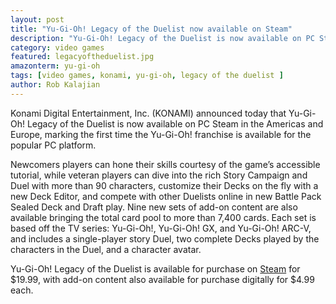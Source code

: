 ```yaml
---
layout: post
title: "Yu-Gi-Oh! Legacy of the Duelist now available on Steam"
description: "Yu-Gi-Oh! Legacy of the Duelist is now available on PC Steam in the Americas and Europe, marking the first time the Yu-Gi-Oh! franchise is available for the popular PC platform."
category: video games
featured: legacyoftheduelist.jpg
amazonterm: yu-gi-oh
tags: [video games, konami, yu-gi-oh, legacy of the duelist ]
author: Rob Kalajian
---
```


Konami Digital Entertainment, Inc. (KONAMI) announced today that Yu-Gi-Oh! Legacy of the Duelist is now available on PC Steam in the Americas and Europe, marking the first time the Yu-Gi-Oh! franchise is available for the popular PC platform.

Newcomers players can hone their skills courtesy of the game’s accessible tutorial, while veteran players can dive into the rich Story Campaign and Duel with more than 90 characters, customize their Decks on the fly with a new Deck Editor, and compete with other Duelists online in new Battle Pack Sealed Deck and Draft play. Nine new sets of add-on content are also available bringing the total card pool to more than 7,400 cards. Each set is based off the TV series: Yu-Gi-Oh!, Yu-Gi-Oh! GX, and Yu-Gi-Oh! ARC-V, and includes a single-player story Duel, two complete Decks played by the characters in the Duel, and a character avatar.

Yu-Gi-Oh! Legacy of the Duelist is available for purchase on [Steam](http://store.steampowered.com/app/480650/) for $19.99, with add-on content also available for purchase digitally for $4.99 each.
